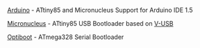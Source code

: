 [Arduino](https://github.com/arduino/Arduino) - ATtiny85 and Micronucleus Support for Arduino IDE 1.5

[Micronucleus](https://github.com/micronucleus/micronucleus) - ATtiny85 USB Bootloader based on [V-USB](http://www.obdev.at/vusb/)

[Optiboot](https://code.google.com/p/optiboot/) - ATmega328 Serial Bootloader
